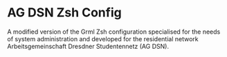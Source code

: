 # AG DSN Zsh Config
A modified version of the Grml Zsh configuration
specialised for the needs of system administration and developed for the
residential network Arbeitsgemeinschaft Dresdner Studentennetz (AG DSN). 

